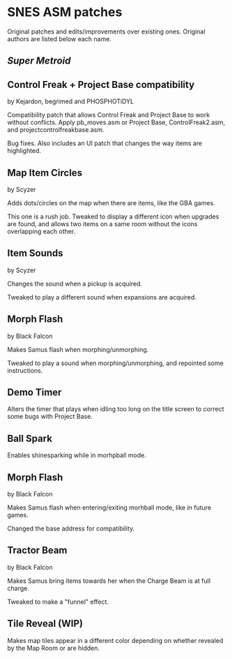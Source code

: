 SNES ASM patches
=================

Original patches and edits/improvements over existing ones. Original authors are listed below each name.

*Super Metroid*
------------------------------------------

Control Freak + Project Base compatibility
------------------------------------------
by Kejardon, begrimed and PHOSPHOTiDYL

Compatibility patch that allows Control Freak and Project Base to work without conflicts.
Apply pb_moves.asm or Project Base, ControlFreak2.asm, and projectcontrolfreakbase.asm.

Bug fixes. Also includes an UI patch that changes the way items are highlighted.

Map Item Circles
------------------------------------------
by Scyzer

Adds dots/circles on the map when there are items, like the GBA games.

This one is a rush job. Tweaked to display a different icon when upgrades are found, and allows two items on a same room without the icons overlapping each other.

Item Sounds
------------------------------------------
by Scyzer

Changes the sound when a pickup is acquired.

Tweaked to play a different sound when expansions are acquired.

Morph Flash
------------------------------------------
by Black Falcon

Makes Samus flash when morphing/unmorphing.

Tweaked to play a sound when morphing/unmorphing, and repointed some instructions.

Demo Timer
------------------------------------------
Alters the timer that plays when idling too long on the title screen to correct some bugs with Project Base.

Ball Spark
------------------------------------------
Enables shinesparking while in morhpball mode.

Morph Flash
------------------------------------------
by Black Falcon

Makes Samus flash when entering/exiting morhball mode, like in future games.

Changed the base address for compatibility.

Tractor Beam
------------------------------------------
by Black Falcon

Makes Samus bring items towards her when the Charge Beam is at full charge.

Tweaked to make a "funnel" effect.

Tile Reveal (WIP)
------------------------------------------
Makes map tiles appear in a different color depending on whether revealed by the Map Room or are hidden.
